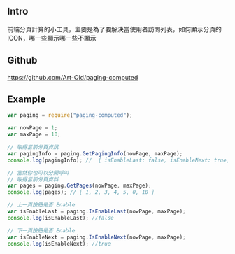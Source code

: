 ## Intro

前端分頁計算的小工具，主要是為了要解決當使用者訪問列表，如何顯示分頁的 ICON，哪一些顯示哪一些不顯示

## Github

https://github.com/Art-Old/paging-computed

## Example

```javascript
var paging = require("paging-computed");

var nowPage = 1;
var maxPage = 10;

// 取得當前分頁資訊
var pagingInfo = paging.GetPagingInfo(nowPage, maxPage);
console.log(pagingInfo); //  { isEnableLast: false, isEnableNext: true, pages: [ 1, 2, 3, 4, 5, 0, 10 ] }

// 當然你也可以分開呼叫
// 取得當前分頁資料
var pages = paging.GetPages(nowPage, maxPage);
console.log(pages); // [ 1, 2, 3, 4, 5, 0, 10 ]

// 上一頁按鈕是否 Enable
var isEnableLast = paging.IsEnableLast(nowPage, maxPage);
console.log(isEnableLast); //false

// 下一頁按鈕是否 Enable
var isEnableNext = paging.IsEnableNext(nowPage, maxPage);
console.log(isEnableNext); //true
```

